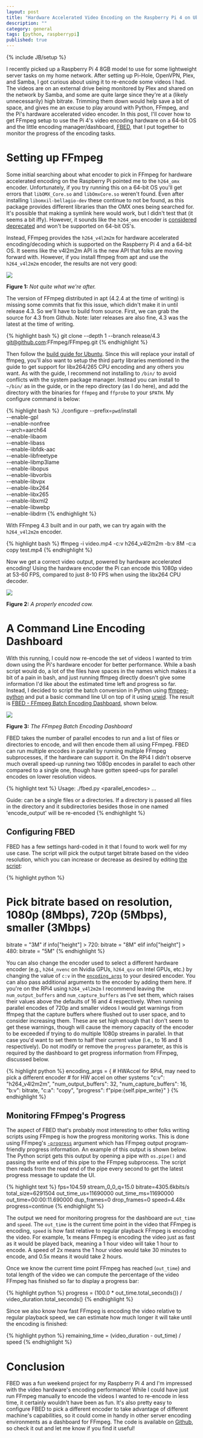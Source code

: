 ```yaml
---
layout: post
title: "Hardware Accelerated Video Encoding on the Raspberry Pi 4 on Ubuntu 20.04 64-bit"
description: ""
category: general
tags: [python, raspberrypi]
published: true
---
```

{% include JB/setup %}

I recently picked up a Raspberry Pi 4 8GB model to use for some lightweight server tasks
on my home network. After setting up Pi-Hole, OpenVPN, Plex, and Samba,
I got curious about using it to re-encode some videos I had. The videos are on
an external drive being monitored by Plex and shared on the network by Samba,
and some are quite large since they're at a (likely unnecessarily) high bitrate.
Trimming them down would help save a bit of space, and gives me an excuse to
play around with Python, FFmpeg, and the Pi's hardware accelerated video encoder.
In this post, I'll cover how to get FFmpeg setup to use the Pi 4's video encoding
hardware on a 64-bit OS and the little encoding manager/dashboard, [FBED](https://github.com/Twinklebear/fbed),
that I put together to monitor the progress of the encoding tasks.

<!--more-->

# Setting up FFmpeg

Some initial searching about what encoder to pick in FFmpeg for hardware accelerated
encoding on the Raspberry Pi pointed me to the `h264_omx` encoder. Unfortunately,
if you try running this on a 64-bit OS you'll get errors that `libOMX_Core.so`
and `libOmxCore.so` weren't found. Even after installing `libomxil-bellagio-dev`
these continue to not be found, as this package provides different libraries
than the OMX ones being searched for. It's possible that making a symlink here
would work, but I didn't test that (it seems a bit iffy). However, it sounds
like the `h264_omx` encoder is [considered deprecated](https://github.com/raspberrypi/firmware/issues/1366#issuecomment-612902082)
and won't be supported on 64-bit OS's.

Instead, FFmpeg provides the `h264_v4l2m2m` for hardware accelerated encoding/decoding
which is supported on the Raspberry Pi 4 and a 64-bit OS. It seems like the v4l2m2m API
is the new API that folks are moving forward with. However, if you install ffmpeg from apt and use
the `h264_v4l2m2m` encoder, the results are not very good:

<div class="col-12 mb-2 text-center">
    <img class="img-fluid" src="https://i.imgur.com/WeWZzwW.png"/>
    <p>
    <b>Figure 1:</b> <i>Not quite what we're after.</i>
    </p>
</div>

The version of FFmpeg distributed in apt (4.2.4 at the time of writing) is missing some commits that
fix this issue, which didn't make it in until release 4.3. So we'll have to build from
source. First, we can grab the source for 4.3 from Github. Note: later releases are also fine,
4.3 was the latest at the time of writing.

{% highlight bash %}
git clone --depth 1 --branch release/4.3 git@github.com:FFmpeg/FFmpeg.git
{% endhighlight %}

Then follow the [build guide for Ubuntu](https://trac.ffmpeg.org/wiki/CompilationGuide/Ubuntu).
Since this will replace your install of ffmpeg, you'll also want to setup the third party libraries
mentioned in the guide to get support for libx264/265 CPU encoding and any others you want.
As with the guide, I recommend not installing to `/bin/` to avoid conflicts with the system package manager.
Instead you can install to `~/bin/` as in the guide, or in the repo directory (as I do here),
and add the directory with the binaries for `ffmpeg` and `ffprobe` to your `$PATH`.
My configure command is below:

{% highlight bash %}
./configure --prefix=`pwd`/install \
    --enable-gpl \
    --enable-nonfree \
    --arch=aarch64 \
    --enable-libaom \
    --enable-libass \
    --enable-libfdk-aac \
    --enable-libfreetype \
    --enable-libmp3lame \
    --enable-libopus \
    --enable-libvorbis \
    --enable-libvpx \
    --enable-libx264 \
    --enable-libx265 \
    --enable-libxml2 \
    --enable-libwebp \
    --enable-libdrm
{% endhighlight %}

With FFmpeg 4.3 built and in our path, we can try again with the `h264_v4l2m2m` encoder.

{% highlight bash %}
ffmpeg -i video.mp4 -c:v h264_v4l2m2m -b:v 8M -c:a copy test.mp4
{% endhighlight %}

Now we get a correct video output, powered by hardware accelerated encoding!
Using the hardware encoder the Pi can encode this 1080p video at 53-60 FPS, compared to
just 8-10 FPS when using the libx264 CPU decoder.

<div class="col-12 mb-2 text-center">
    <img class="img-fluid" src="https://imgur.com/g7SE3eg.png"/>
    <p>
    <b>Figure 2:</b> <i>A properly encoded cow.</i>
    </p>
</div>

# A Command Line Encoding Dashboard

With this running, I could now re-encode the set of videos I wanted to trim
down using the Pi's hardware encoder for better performance. While a
bash script would do, a lot of the files have spaces in the names
which makes it a bit of a pain in bash, and just running ffmpeg directly
doesn't give some information I'd like about the estimated
time left and progress so far. Instead, I decided to script
the batch conversion in Python using [ffmpeg-python](https://github.com/kkroening/ffmpeg-python) and
put a basic command line UI on top of it using [urwid](http://urwid.org/).
The result is [FBED - FFmpeg Batch Encoding Dashboard](https://github.com/Twinklebear/fbed),
shown below.

<div class="col-12 mb-2 text-center">
    <img class="img-fluid" src="https://i.imgur.com/UPywbV8.png"/>
    <p>
    <b>Figure 3:</b> <i>The FFmpeg Batch Encoding Dashboard</i>
    </p>
</div>

FBED takes the number of parallel encodes to run and a list of files or directories
to encode, and will then encode them all using FFmpeg.
FBED can run multiple encodes in parallel by running multiple FFmpeg subprocesses,
if the hardware can support it. On the RPi4 I didn't observe much overall speed-up
running two 1080p encodes in parallel to each other compared to a single one,
though have gotten speed-ups for parallel encodes on lower resolution videos.

{% highlight text %}
Usage:
    ./fbed.py <parallel_encodes> <items>...

Guide:
    <items> can be a single files or a directories. If a directory is passed all
    files in the directory and it subdirectories besides those in one named
    'encode_output' will be re-encoded
{% endhighlight %}

## Configuring FBED

FBED has a few settings hard-coded in it that I found to work well for my use case.
The script will pick the output target bitrate based on the video resolution, which you
can increase or decrease as desired by editing [the script](https://github.com/Twinklebear/fbed/blob/main/fbed.py#L52-L57):

{% highlight python %}
# Pick bitrate based on resolution, 1080p (8Mbps), 720p (5Mbps), smaller (3Mbps)
bitrate = "3M"
if info["height"] > 720:
    bitrate = "8M"
elif info["height"] > 480:
    bitrate = "5M"
{% endhighlight %}

You can also change the encoder used to select a different hardware encoder (e.g., `h264_nvenc` on Nvidia GPUs,
`h264_qsv` on Intel GPUs, etc.) by changing the value of `c:v` in the [`encoding_args`](https://github.com/Twinklebear/fbed/blob/main/fbed.py#L58-L67)
to your desired encoder. You can also pass additional arguments to the encoder by adding them here.
If you're on the RPi4 using `h264_v4l2m2m` I recommend leaving the `num_output_buffers` and
`num_capture_buffers` as I've set them, which raises their values above the defaults of 16 and 4 respectively.
When running parallel encodes of 720p and smaller videos I would get warnings from ffmpeg that the
capture buffers where flushed out to user space, and to consider increasing them. These are set
high enough that I don't seem to get these warnings, though will cause the memory capacity of the encoder to
be exceeded if trying to do multiple 1080p streams in parallel. In that case you'd want to set them to half their current value (i.e.,
to 16 and 8 respectively). Do not modify or remove the `progress` parameter, as this is required by the dashboard
to get progress information from FFmpeg, discussed below.

{% highlight python %}
encoding_args = {
    # HWAccel for RPi4, may need to pick a different encoder
    # for HW accel on other systems
    "c:v": "h264_v4l2m2m",
    "num_output_buffers": 32,
    "num_capture_buffers": 16,
    "b:v": bitrate,
    "c:a": "copy",
    "progress": f"pipe:{self.pipe_write}"
}
{% endhighlight %}

## Monitoring FFmpeg's Progress

The aspect of FBED that's probably most interesting to other folks writing scripts using FFmpeg
is how the progress monitoring works. This is done using FFmpeg's [`-progress`](https://ffmpeg.org/ffmpeg.html#Main-options)
argument which has FFmpeg output program-friendly progress information. An example of this
output is shown below.
The Python script gets this output by opening a pipe with `os.pipe()` and
passing the write end of this pipe to the FFmpeg subprocess. The script then
reads from the read end of the pipe every second to get the latest progress message to update the UI.

{% highlight text %}
fps=104.59
stream_0_0_q=15.0
bitrate=4305.6kbits/s
total_size=6291504
out_time_us=11690000
out_time_ms=11690000
out_time=00:00:11.690000
dup_frames=0
drop_frames=0
speed=4.48x
progress=continue
{% endhighlight %}

The output we need for monitoring progress for the dashboard are `out_time` and `speed`.
The `out_time` is the current
time point in the video that FFmpeg is encoding, `speed` is how fast relative to regular playback
FFmpeg is encoding the video. For example, 1x means FFmpeg is encoding the video just
as fast as it would be played back, meaning a 1 hour video will take 1 hour to encode.
A speed of 2x means the 1 hour video would take 30 minutes to encode, and 0.5x means
it would take 2 hours.

Once we know the current time point FFmpeg has reached (`out_time`)
and total length of the video we can compute the percentage of the video FFmpeg has
finished so far to display a progress bar:

{% highlight python %}
progress = (100.0 * out_time.total_seconds()) / video_duration.total_seconds()
{% endhighlight %}

Since we also know how fast FFmpeg is encoding the video relative to regular playback
speed, we can estimate how much longer it will take until the encoding is finished:

{% highlight python %}
remaining_time = (video_duration - out_time) / speed
{% endhighlight %}

# Conclusion

FBED was a fun weekend project for my Raspberry Pi 4 and I'm impressed with
the video hardware's encoding performance! While I could have just
run FFmpeg manually to encode the videos I wanted to re-encode in less
time, it certainly wouldn't have been as fun.
It's also pretty easy to configure FBED to pick a different encoder
to take advantage of different machine's capabilities, so it could
come in handy in other server encoding environments as a dashboard for FFmpeg.
The code is available on [Github](https://github.com/Twinklebear/fbed),
so check it out and let me know if you find it useful!

